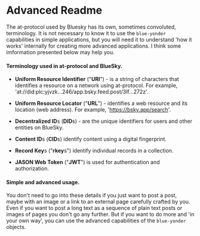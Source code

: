 # Advanced Readme
The at-protocol used by Bluesky has its own, sometimes convoluted, terminology. It is not necessary to know it to use the `blue-yonder` capabilities in simple applications, but you will need it to understand 'how it works' internally for creating more advanced applications. I think some imformation presented below may help you.

#### Terminology used in at-protocol and BlueSky.

- **Uniform Resource Identifier** ("**URI**") -  is a string of characters that identifies a resource on a network using at-protocol. For example, 'at://did:plc:yjvzk...246/app.bsky.feed.post/3lf...272z'.

- **Uniform Resource Locator** ("**URL**") - identifies a web resource and its location (web address). For example, 'https://bsky.app/search'.

- **Decentralized ID**s (**DID**s) - are the unique identifiers for users and other entities on BlueSky. 

- **Content ID**s (**CID**s) identify content using a digital fingerprint.

- **Record Key**s ("**rkey**s") identify individual records in a collection.

- **JASON Web Token** ("**JWT**") is used for authentication and authorization.

#### Simple and advanced usage.
You don't need to go into these details if you just want to post a post, maybe with an image or a link to an external page carefully crafted by you. Even if you want to post a long text as a sequence of plain text posts or images of pages you don't go any further. But if you want to do more and 'in your own way', you can use the advanced capabilities of the `blue-yonder` objects.

